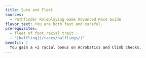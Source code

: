 ```yaml
---
title: Sure and Fleet
sources:
  - Pathfinder Roleplaying Game Advanced Race Guide
flavor_text: You are both fast and careful.
prerequisites:
  - fleet of foot racial trait
  - "[halfling](/races/halflings/)"
benefit: |
  You gain a +2 racial bonus on Acrobatics and Climb checks.
---
```


